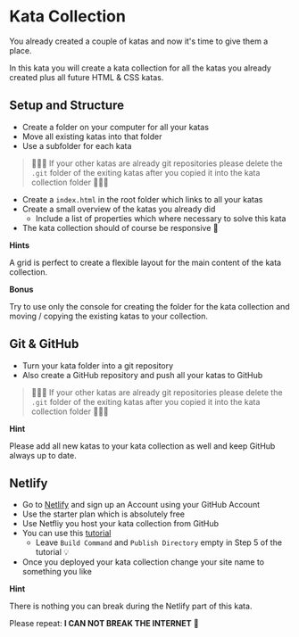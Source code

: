 # Kata Collection

You already created a couple of katas and now it's time to give them a place.

In this kata you will create a kata collection for all the katas you already created plus all future HTML & CSS katas.

## Setup and Structure

- Create a folder on your computer for all your katas
- Move all existing katas into that folder
- Use a subfolder for each kata

> 🚨🚨🚨 If your other katas are already git repositories please delete the `.git` folder of the exiting katas after you copied it into the kata collection folder 🚨🚨🚨

- Create a `index.html` in the root folder which links to all your katas
- Create a small overview of the katas you already did
  - Include a list of properties which where necessary to solve this kata
- The kata collection should of course be responsive 🙂

**Hints**

A grid is perfect to create a flexible layout for the main content of the kata collection.

**Bonus**

Try to use only the console for creating the folder for the kata collection and moving / copying the existing katas to your collection.

## Git & GitHub

- Turn your kata folder into a git repository
- Also create a GitHub repository and push all your katas to GitHub

> 🚨🚨🚨 If your other katas are already git repositories please delete the `.git` folder of the exiting katas after you copied it into the kata collection folder 🚨🚨🚨
 
**Hint**

Please add all new katas to your kata collection as well and keep GitHub always up to date.

## Netlify

- Go to [Netlify](https://netlify.com) and sign up an Account using your GitHub Account
- Use the starter plan which is absolutely free
- Use Netfliy you host your kata collection from GitHub
- You can use this [tutorial](https://www.netlify.com/blog/2016/09/29/a-step-by-step-guide-deploying-on-netlify/)
  - Leave `Build Command` and `Publish Directory` empty in Step 5 of the tutorial 💡
- Once you deployed your kata collection change your site name to something you like

**Hint**

There is nothing you can break during the Netlify part of this kata. 

Please repeat: __I CAN NOT BREAK THE INTERNET__ 🙂
